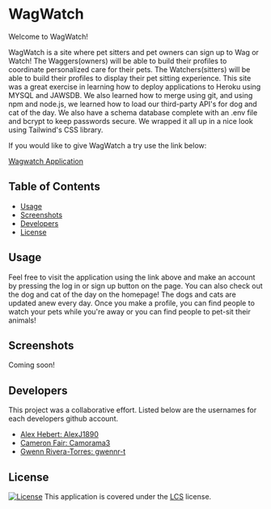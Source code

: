 # WagWatch

Welcome to WagWatch!

WagWatch is a site where pet sitters and pet owners can sign up to Wag or Watch! The Waggers(owners) will be able to build their profiles to coordinate personalized care for their pets. The Watchers(sitters) will be able to build their profiles to display their pet sitting experience. This site was a great exercise in learning how to deploy applications to Heroku using MYSQL and JAWSDB. We also learned how to merge using git, and using npm and node.js, we learned how to load our third-party API's for dog and cat of the day. We also have a schema database complete with an .env file and bcrypt to keep passwords secure. We wrapped it all up in a nice look using Tailwind's CSS library.

If you would like to give WagWatch a try use the link below:

[Wagwatch Application](https://wagwatch-67396c6f2cf5.herokuapp.com/)

## Table of Contents

- [Usage](#usage)
- [Screenshots](#screenshots)
- [Developers](#developers)
- [License](#license)

## Usage

Feel free to visit the application using the link above and make an account by pressing the log in or sign up button on the page. You can also check out the dog and cat of the day on the homepage! The dogs and cats are updated anew every day. Once you make a profile, you can find people to watch your pets while you're away or you can find people to pet-sit their animals!

## Screenshots

Coming soon!

## Developers

This project was a collaborative effort. Listed below are the usernames for each developers github account.

- [Alex Hebert: AlexJ1890](https://github.com/AlexJ1890)
- [Cameron Fair: Camorama3](https://github.com/Camorama3)
- [Gwenn Rivera-Torres: gwennr-t](https://github.com/gwennr-t)

## License

[![License](https://img.shields.io/badge/License-LCS-brightgreen.svg)](https://opensource.org/licenses/LCS)
This application is covered under the [LCS](https://opensource.org/licenses/LCS) license.
